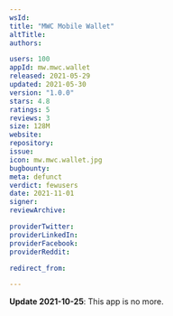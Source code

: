 ```yaml
---
wsId: 
title: "MWC Mobile Wallet"
altTitle: 
authors:

users: 100
appId: mw.mwc.wallet
released: 2021-05-29
updated: 2021-05-30
version: "1.0.0"
stars: 4.8
ratings: 5
reviews: 3
size: 128M
website: 
repository: 
issue: 
icon: mw.mwc.wallet.jpg
bugbounty: 
meta: defunct
verdict: fewusers
date: 2021-11-01
signer: 
reviewArchive:

providerTwitter: 
providerLinkedIn: 
providerFacebook: 
providerReddit: 

redirect_from:

---
```


**Update 2021-10-25**: This app is no more.
